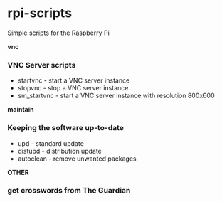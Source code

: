 # rpi-scripts
Simple scripts for the Raspberry Pi

**vnc**
### VNC Server scripts
- startvnc - start a VNC server instance
- stopvnc - stop a VNC server instance
- sm_startvnc - start a VNC server instance with resolution 800x600

**maintain**
### Keeping the software up-to-date
- upd - standard update
- distupd - distribution update
- autoclean - remove unwanted packages

**OTHER**
### get crosswords from The Guardian